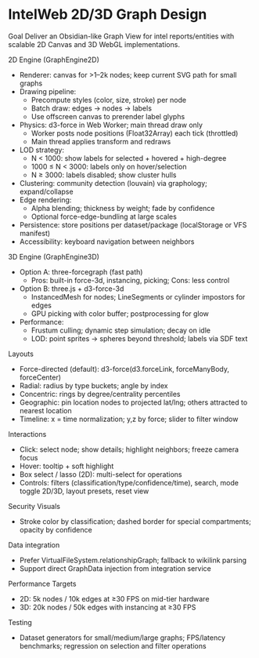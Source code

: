 # IntelWeb 2D/3D Graph Design

Goal
Deliver an Obsidian-like Graph View for intel reports/entities with scalable 2D Canvas and 3D WebGL implementations.

2D Engine (GraphEngine2D)
- Renderer: canvas for >1–2k nodes; keep current SVG path for small graphs
- Drawing pipeline:
  - Precompute styles (color, size, stroke) per node
  - Batch draw: edges → nodes → labels
  - Use offscreen canvas to prerender label glyphs
- Physics: d3-force in Web Worker; main thread draw only
  - Worker posts node positions (Float32Array) each tick (throttled)
  - Main thread applies transform and redraws
- LOD strategy:
  - N < 1000: show labels for selected + hovered + high-degree
  - 1000 ≤ N < 3000: labels only on hover/selection
  - N ≥ 3000: labels disabled; show cluster hulls
- Clustering: community detection (louvain) via graphology; expand/collapse
- Edge rendering:
  - Alpha blending; thickness by weight; fade by confidence
  - Optional force-edge-bundling at large scales
- Persistence: store positions per dataset/package (localStorage or VFS manifest)
- Accessibility: keyboard navigation between neighbors

3D Engine (GraphEngine3D)
- Option A: three-forcegraph (fast path)
  - Pros: built-in force-3d, instancing, picking; Cons: less control
- Option B: three.js + d3-force-3d
  - InstancedMesh for nodes; LineSegments or cylinder impostors for edges
  - GPU picking with color buffer; postprocessing for glow
- Performance:
  - Frustum culling; dynamic step simulation; decay on idle
  - LOD: point sprites → spheres beyond threshold; labels via SDF text

Layouts
- Force-directed (default): d3-force(d3.forceLink, forceManyBody, forceCenter)
- Radial: radius by type buckets; angle by index
- Concentric: rings by degree/centrality percentiles
- Geographic: pin location nodes to projected lat/lng; others attracted to nearest location
- Timeline: x = time normalization; y,z by force; slider to filter window

Interactions
- Click: select node; show details; highlight neighbors; freeze camera focus
- Hover: tooltip + soft highlight
- Box select / lasso (2D): multi-select for operations
- Controls: filters (classification/type/confidence/time), search, mode toggle 2D/3D, layout presets, reset view

Security Visuals
- Stroke color by classification; dashed border for special compartments; opacity by confidence

Data integration
- Prefer VirtualFileSystem.relationshipGraph; fallback to wikilink parsing
- Support direct GraphData injection from integration service

Performance Targets
- 2D: 5k nodes / 10k edges at ≥30 FPS on mid-tier hardware
- 3D: 20k nodes / 50k edges with instancing at ≥30 FPS

Testing
- Dataset generators for small/medium/large graphs; FPS/latency benchmarks; regression on selection and filter operations

